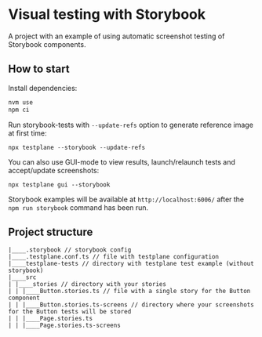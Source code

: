 # Visual testing with Storybook

A project with an example of using automatic screenshot testing of Storybook components.

## How to start

Install dependencies:

```bash
nvm use
npm ci
```

Run storybook-tests with `--update-refs` option to generate reference image at first time:

```
npx testplane --storybook --update-refs
```

You can also use GUI-mode to view results, launch/relaunch tests and accept/update screenshots:

```
npx testplane gui --storybook
```

Storybook examples will be available at `http://localhost:6006/` after the `npm run storybook` command has been run.

## Project structure


```
|____.storybook // storybook config
|____.testplane.conf.ts // file with testplane configuration
|____testplane-tests // directory with testplane test example (without storybook)
|____src
| |____stories // directory with your stories
| | |____Button.stories.ts // file with a single story for the Button component
| | |____Button.stories.ts-screens // directory where your screenshots for the Button tests will be stored
| | |____Page.stories.ts
| | |____Page.stories.ts-screens

```